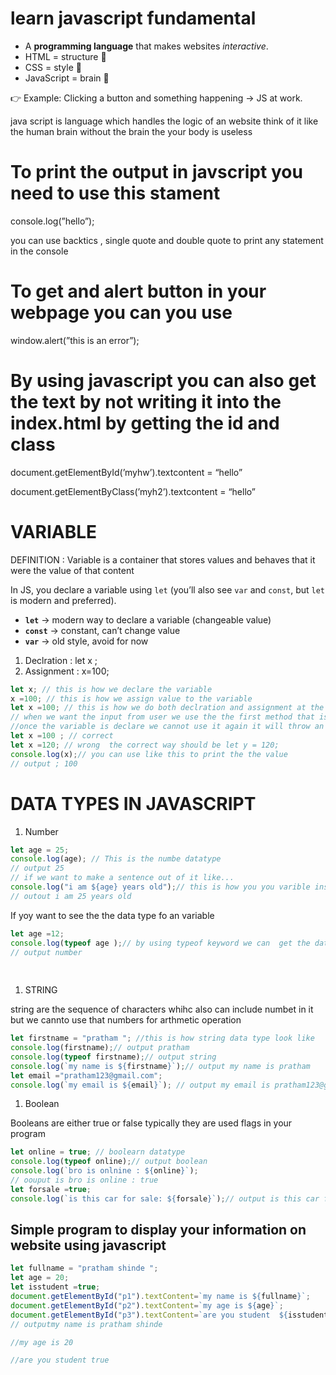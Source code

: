 # learn javascript fundamental

- A **programming language** that makes websites *interactive*.
- HTML = structure 🧱
- CSS = style 🎨
- JavaScript = brain 🧠

👉 Example: Clicking a button and something happening → JS at work.

java script is language which handles the logic of an website think of it like the human brain without the brain the your body is useless 

# To print the output in javscript you need to use this stament

console.log(”hello”); 

you can use backtics , single quote and double quote to print any statement in the console 

# To get and alert button in your webpage you can you use

window.alert(”this is an error”);

# By using javascript you can also get the text by not writing it into the index.html by getting the id and class

document.getElementById(’myhw’).textcontent = “hello”

document.getElementByClass(’myh2’).textcontent = “hello”

# VARIABLE

DEFINITION : Variable is a container that stores values and behaves that it were the value of that content 

In JS, you declare a variable using `let` (you’ll also see `var` and `const`, but `let` is modern and preferred).

- **`let`** → modern way to declare a variable (changeable value)
- **`const`** → constant, can’t change value
- **`var`** → old style, avoid for now
1. Declration :  let x ;
2. Assignment : x=100;

```jsx
let x; // this is how we declare the variable 
x =100; // this is how we assign value to the variable 
let x =100; // this is how we do both declration and assignment at the same time 
// when we want the input from user we use the the first method that is declration and assignment differently 
//once the variable is declare we cannot use it again it will throw an error 
let x =100 ; // correct 
let x =120; // wrong  the correct way should be let y = 120; 
console.log(x);// you can use like this to print the the value 
// output ; 100

```

# DATA TYPES IN JAVASCRIPT

1. Number 

```jsx
let age = 25;
console.log(age); // This is the numbe datatype 
// output 25 
// if we want to make a sentence out of it like...
console.log("i am ${age} years old");// this is how you you varible inside an senence using ${}
// outout i am 25 years old 

```

If yoy want to see the the data type fo an variable 

```jsx
let age =12;
console.log(typeof age );// by using typeof keyword we can  get the data type of an variable
// output number 
 
 
```

1. STRING 

 string are the sequence of characters whihc also can include numbet in it but we cannto use that numbers for arthmetic operation 

```jsx
let firstname = "pratham "; //this is how string data type look like 
console.log(firstname);// output pratham 
console.log(typeof firstname);// output string 
console.log(`my name is ${firstname}`);// output my name is pratham 
let email ="pratham123@gmail.com";
console.log(`my email is ${email}`); // output my email is pratham123@gmail.com
```

1. Boolean 

Booleans are either true or false typically they are used flags in your program

```jsx
let online = true; // boolearn datatype 
console.log(typeof online);// output boolean
console.log(`bro is onlnine : ${online}`);
// oouput is bro is online : true 
let forsale =true;
console.log(`is this car for sale: ${forsale}`);// output is this car for sale : true 
```

## Simple program to display your information on website using javascript

```jsx
let fullname = "pratham shinde ";
let age = 20;
let isstudent =true;
document.getElementById("p1").textContent=`my name is ${fullname}`;
document.getElementById("p2").textContent=`my age is ${age}`;
document.getElementById("p3").textContent=`are you student  ${isstudent}`;
// outputmy name is pratham shinde

//my age is 20

//are you student true

```